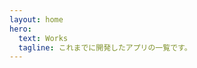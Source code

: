 ```yaml
---
layout: home
hero:
  text: Works
  tagline: これまでに開発したアプリの一覧です。
---
```


<script setup>
import Card from '../components/Card.vue'
</script>

<!-- # Works

これまでに開発したアプリの一覧です。 -->

<div class="work-list">
  <Card
    size="0.5"
    color="#c8e7fa"
    title="yamapan"
    description="シールを集めながらその合計点数を計算することができるスマホアプリです。某パン製造メーカーのキャンペーン時には必須です（昔作ったのでもう動かないと思われます...）。"
    video="/works/yamapan.mp4"
  />
  <Card
    size="0.5"
    color="#c8e7fa"
    title="パネルメモ"
    description="Chromeの拡張機能です。サイドパネルを開いてメモを取ることができます。中身はVueで作りました。400人の方に使っていただいています。"
    video="/works/panelmemo.mp4"
  />
  <Card
    size="0.5"
    color="#c8e7fa"
    title="keypick"
    description="パスワードやよく使うテキスト等を管理できるデスクトップアプリです。electronとバニラJSでできています。個人的に仕事でよく使います。"
    video="/works/keypick.mp4"
  />
</div>

<style lang="scss" scoped>
.work-list {
  display: flex;
  flex-wrap: wrap;
}
</style>
